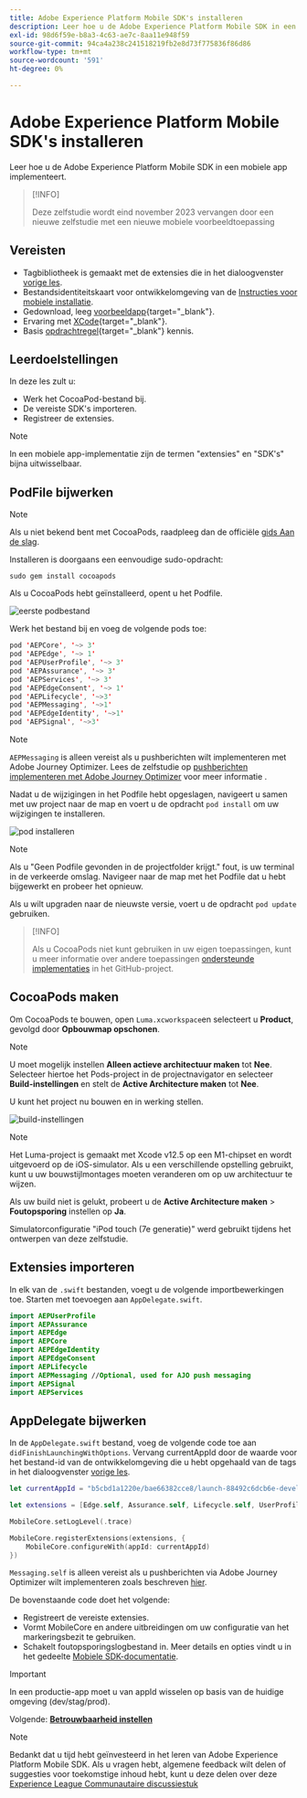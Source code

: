 ```yaml
---
title: Adobe Experience Platform Mobile SDK's installeren
description: Leer hoe u de Adobe Experience Platform Mobile SDK in een mobiele app implementeert.
exl-id: 98d6f59e-b8a3-4c63-ae7c-8aa11e948f59
source-git-commit: 94ca4a238c241518219fb2e8d73f775836f86d86
workflow-type: tm+mt
source-wordcount: '591'
ht-degree: 0%

---
```


# Adobe Experience Platform Mobile SDK&#39;s installeren

Leer hoe u de Adobe Experience Platform Mobile SDK in een mobiele app implementeert.

>[!INFO]
>
> Deze zelfstudie wordt eind november 2023 vervangen door een nieuwe zelfstudie met een nieuwe mobiele voorbeeldtoepassing

## Vereisten

* Tagbibliotheek is gemaakt met de extensies die in het dialoogvenster [vorige les](configure-tags.md).
* Bestandsidentiteitskaart voor ontwikkelomgeving van de [Instructies voor mobiele installatie](configure-tags.md#generate-sdk-install-instructions).
* Gedownload, leeg [voorbeeldapp](https://github.com/Adobe-Marketing-Cloud/Luma-iOS-Mobile-App){target="_blank"}.
* Ervaring met [XCode](https://developer.apple.com/xcode/){target="_blank"}.
* Basis [opdrachtregel](https://en.wikipedia.org/wiki/Command-line_interface){target="_blank"} kennis.

## Leerdoelstellingen

In deze les zult u:

* Werk het CocoaPod-bestand bij.
* De vereiste SDK&#39;s importeren.
* Registreer de extensies.

>[!NOTE]
>
>In een mobiele app-implementatie zijn de termen &quot;extensies&quot; en &quot;SDK&#39;s&quot; bijna uitwisselbaar.


## PodFile bijwerken

>[!NOTE]
>
> Als u niet bekend bent met CocoaPods, raadpleeg dan de officiële [gids Aan de slag](https://guides.cocoapods.org/using/getting-started.html).

Installeren is doorgaans een eenvoudige sudo-opdracht:

```console
sudo gem install cocoapods
```

Als u CocoaPods hebt geïnstalleerd, opent u het Podfile.

![eerste podbestand](assets/mobile-install-initial-podfile.png)

Werk het bestand bij en voeg de volgende pods toe:

```swift
pod 'AEPCore', '~> 3'
pod 'AEPEdge', '~> 1'
pod 'AEPUserProfile', '~> 3'
pod 'AEPAssurance', '~> 3'
pod 'AEPServices', '~> 3'
pod 'AEPEdgeConsent', '~> 1'
pod 'AEPLifecycle', '~>3'
pod 'AEPMessaging', '~>1'
pod 'AEPEdgeIdentity', '~>1'
pod 'AEPSignal', '~>3'
```

>[!NOTE]
>
> `AEPMessaging` is alleen vereist als u pushberichten wilt implementeren met Adobe Journey Optimizer. Lees de zelfstudie op [pushberichten implementeren met Adobe Journey Optimizer](journey-optimizer-push.md) voor meer informatie .

Nadat u de wijzigingen in het Podfile hebt opgeslagen, navigeert u samen met uw project naar de map en voert u de opdracht `pod install` om uw wijzigingen te installeren.

![pod installeren](assets/mobile-install-podfile-install.png)

>[!NOTE]
>
> Als u &quot;Geen Podfile gevonden in de projectfolder krijgt.&quot; fout, is uw terminal in de verkeerde omslag. Navigeer naar de map met het Podfile dat u hebt bijgewerkt en probeer het opnieuw.

Als u wilt upgraden naar de nieuwste versie, voert u de opdracht `pod update` gebruiken.

>[!INFO]
>
>Als u CocoaPods niet kunt gebruiken in uw eigen toepassingen, kunt u meer informatie over andere toepassingen [ondersteunde implementaties](https://github.com/adobe/aepsdk-core-ios#binaries) in het GitHub-project.

## CocoaPods maken

Om CocoaPods te bouwen, open `Luma.xcworkspace`en selecteert u **Product**, gevolgd door **Opbouwmap opschonen**.

>[!NOTE]
>
> U moet mogelijk instellen **Alleen actieve architectuur maken** tot **Nee**. Selecteer hiertoe het Pods-project in de projectnavigator en selecteer **Build-instellingen** en stelt de **Active Architecture maken** tot **Nee**.

U kunt het project nu bouwen en in werking stellen.

![build-instellingen](assets/mobile-install-build-settings.png)

>[!NOTE]
>
>Het Luma-project is gemaakt met Xcode v12.5 op een M1-chipset en wordt uitgevoerd op de iOS-simulator. Als u een verschillende opstelling gebruikt, kunt u uw bouwstijlmontages moeten veranderen om op uw architectuur te wijzen.
>
>Als uw build niet is gelukt, probeert u de **Active Architecture maken** > **Foutopsporing** instellen op **Ja**.
>
>Simulatorconfiguratie &quot;iPod touch (7e generatie)&quot; werd gebruikt tijdens het ontwerpen van deze zelfstudie.

## Extensies importeren

In elk van de `.swift` bestanden, voegt u de volgende importbewerkingen toe. Starten met toevoegen aan `AppDelegate.swift`.

```swift
import AEPUserProfile
import AEPAssurance
import AEPEdge
import AEPCore
import AEPEdgeIdentity
import AEPEdgeConsent
import AEPLifecycle
import AEPMessaging //Optional, used for AJO push messaging
import AEPSignal
import AEPServices
```

## AppDelegate bijwerken

In de `AppDelegate.swift` bestand, voeg de volgende code toe aan `didFinishLaunchingWithOptions`. Vervang currentAppId door de waarde voor het bestand-id van de ontwikkelomgeving die u hebt opgehaald van de tags in het dialoogvenster [vorige les](configure-tags.md).

```swift
let currentAppId = "b5cbd1a1220e/bae66382cce8/launch-88492c6dcb6e-development"

let extensions = [Edge.self, Assurance.self, Lifecycle.self, UserProfile.self, Consent.self, AEPEdgeIdentity.Identity.self, Messaging.self]

MobileCore.setLogLevel(.trace)

MobileCore.registerExtensions(extensions, {
    MobileCore.configureWith(appId: currentAppId)
})
```

`Messaging.self` is alleen vereist als u pushberichten via Adobe Journey Optimizer wilt implementeren zoals beschreven [hier](journey-optimizer-push.md).

De bovenstaande code doet het volgende:

* Registreert de vereiste extensies.
* Vormt MobileCore en andere uitbreidingen om uw configuratie van het markeringsbezit te gebruiken.
* Schakelt foutopsporingslogbestand in. Meer details en opties vindt u in het gedeelte [Mobiele SDK-documentatie](https://developer.adobe.com/client-sdks/documentation/getting-started/enable-debug-logging/).

>[!IMPORTANT]
>In een productie-app moet u van appId wisselen op basis van de huidige omgeving (dev/stag/prod).
>

Volgende: **[Betrouwbaarheid instellen](assurance.md)**

>[!NOTE]
>
>Bedankt dat u tijd hebt geïnvesteerd in het leren van Adobe Experience Platform Mobile SDK. Als u vragen hebt, algemene feedback wilt delen of suggesties voor toekomstige inhoud hebt, kunt u deze delen over deze [Experience League Communautaire discussiestuk](https://experienceleaguecommunities.adobe.com/t5/adobe-experience-platform-launch/tutorial-discussion-implement-adobe-experience-cloud-in-mobile/td-p/443796)